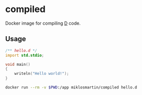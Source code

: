 compiled
========

Docker image for compiling [D][dlang] code.

Usage
-----

```d
/** hello.d */
import std.stdio;

void main()
{
    writeln("Hello world!");
}
```

```bash
docker run --rm -v $PWD:/app miklosmartin/compiled hello.d
```

[dlang]: http://dlang.org
